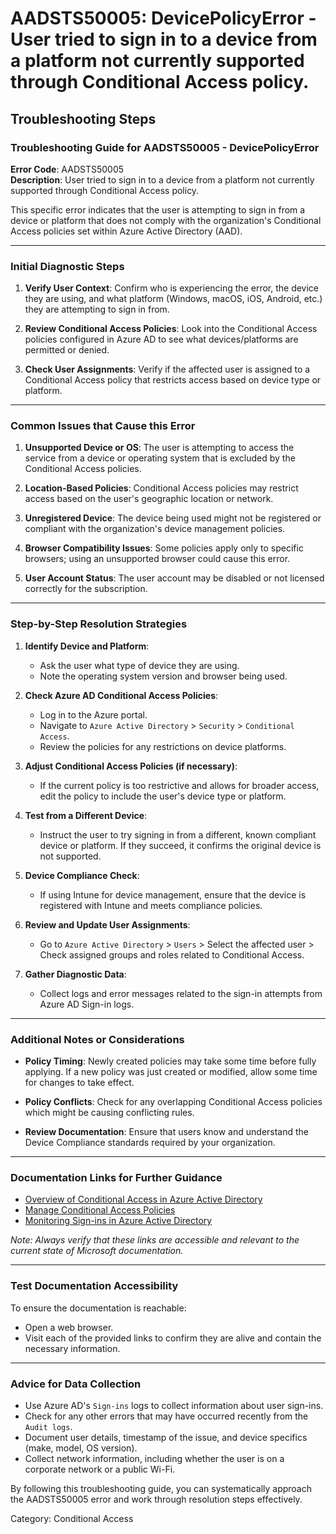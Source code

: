 # AADSTS50005: DevicePolicyError - User tried to sign in to a device from a platform not currently supported through Conditional Access policy.


## Troubleshooting Steps
### Troubleshooting Guide for AADSTS50005 - DevicePolicyError

**Error Code**: AADSTS50005  
**Description**: User tried to sign in to a device from a platform not currently supported through Conditional Access policy.

This specific error indicates that the user is attempting to sign in from a device or platform that does not comply with the organization's Conditional Access policies set within Azure Active Directory (AAD).

---

### Initial Diagnostic Steps

1. **Verify User Context**: Confirm who is experiencing the error, the device they are using, and what platform (Windows, macOS, iOS, Android, etc.) they are attempting to sign in from.

2. **Review Conditional Access Policies**: Look into the Conditional Access policies configured in Azure AD to see what devices/platforms are permitted or denied.

3. **Check User Assignments**: Verify if the affected user is assigned to a Conditional Access policy that restricts access based on device type or platform.

---

### Common Issues that Cause this Error

1. **Unsupported Device or OS**: The user is attempting to access the service from a device or operating system that is excluded by the Conditional Access policies.

2. **Location-Based Policies**: Conditional Access policies may restrict access based on the user's geographic location or network.

3. **Unregistered Device**: The device being used might not be registered or compliant with the organization's device management policies.

4. **Browser Compatibility Issues**: Some policies apply only to specific browsers; using an unsupported browser could cause this error.

5. **User Account Status**: The user account may be disabled or not licensed correctly for the subscription.

---

### Step-by-Step Resolution Strategies

1. **Identify Device and Platform**:
   - Ask the user what type of device they are using.
   - Note the operating system version and browser being used.

2. **Check Azure AD Conditional Access Policies**:
   - Log in to the Azure portal.
   - Navigate to `Azure Active Directory` > `Security` > `Conditional Access`.
   - Review the policies for any restrictions on device platforms.

3. **Adjust Conditional Access Policies (if necessary)**:
   - If the current policy is too restrictive and allows for broader access, edit the policy to include the user's device type or platform.

4. **Test from a Different Device**:
   - Instruct the user to try signing in from a different, known compliant device or platform. If they succeed, it confirms the original device is not supported.

5. **Device Compliance Check**:
   - If using Intune for device management, ensure that the device is registered with Intune and meets compliance policies.

6. **Review and Update User Assignments**:
   - Go to `Azure Active Directory` > `Users` > Select the affected user > Check assigned groups and roles related to Conditional Access.

7. **Gather Diagnostic Data**:
   - Collect logs and error messages related to the sign-in attempts from Azure AD Sign-in logs.

---

### Additional Notes or Considerations

- **Policy Timing**: Newly created policies may take some time before fully applying. If a new policy was just created or modified, allow some time for changes to take effect.

- **Policy Conflicts**: Check for any overlapping Conditional Access policies which might be causing conflicting rules.

- **Review Documentation**: Ensure that users know and understand the Device Compliance standards required by your organization.

---

### Documentation Links for Further Guidance

- [Overview of Conditional Access in Azure Active Directory](https://docs.microsoft.com/en-us/azure/active-directory/conditional-access/overview)
- [Manage Conditional Access Policies](https://docs.microsoft.com/en-us/azure/active-directory/conditional-access/concepts/policy)
- [Monitoring Sign-ins in Azure Active Directory](https://docs.microsoft.com/en-us/azure/active-directory/reports-monitoring/concept-sign-ins)

*Note: Always verify that these links are accessible and relevant to the current state of Microsoft documentation.*

---

### Test Documentation Accessibility 

To ensure the documentation is reachable:
- Open a web browser.
- Visit each of the provided links to confirm they are alive and contain the necessary information.

---

### Advice for Data Collection

- Use Azure AD's `Sign-ins` logs to collect information about user sign-ins.
- Check for any other errors that may have occurred recently from the `Audit logs`.
- Document user details, timestamp of the issue, and device specifics (make, model, OS version).
- Collect network information, including whether the user is on a corporate network or a public Wi-Fi.

By following this troubleshooting guide, you can systematically approach the AADSTS50005 error and work through resolution steps effectively.

Category: Conditional Access